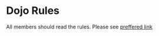 Dojo Rules
==========

All members should read the rules. Please see [preffered link](https://github.com/deadlyvipers) 

